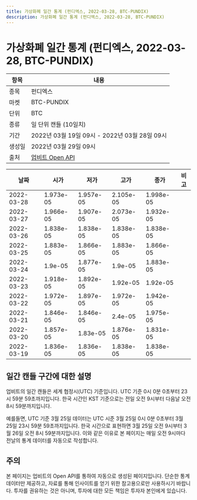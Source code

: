 ```yaml
---
title: 가상화폐 일간 통계 (펀디엑스, 2022-03-28, BTC-PUNDIX)
description: 가상화폐 일간 통계 (펀디엑스, 2022-03-28, BTC-PUNDIX)
---
```


가상화폐 일간 통계 (펀디엑스, 2022-03-28, BTC-PUNDIX)
===

|항목|내용|
|--|--|
|종목|펀디엑스|
|마켓|BTC-PUNDIX|
|단위|BTC|
|종류|일 단위 캔들 (10일치)|
|기간|2022년 03월 19일 09시 - 2022년 03월 28일 09시|
|생성일|2022년 03월 29일 09시|
|출처|[업비트 Open API](https://docs.upbit.com)|


|날짜|시가|저가|고가|종가|비고|
|--|--|--|--|--|--|
|2022-03-28|1.973e-05|1.957e-05|2.105e-05|1.998e-05|    |
|2022-03-27|1.966e-05|1.907e-05|2.073e-05|1.932e-05|    |
|2022-03-26|1.838e-05|1.838e-05|1.838e-05|1.838e-05|    |
|2022-03-25|1.883e-05|1.866e-05|1.883e-05|1.866e-05|    |
|2022-03-24|1.9e-05|1.877e-05|1.9e-05|1.883e-05|    |
|2022-03-23|1.918e-05|1.892e-05|1.92e-05|1.92e-05|    |
|2022-03-22|1.972e-05|1.897e-05|1.972e-05|1.942e-05|    |
|2022-03-21|1.846e-05|1.846e-05|2.4e-05|1.975e-05|    |
|2022-03-20|1.857e-05|1.83e-05|1.876e-05|1.831e-05|    |
|2022-03-19|1.836e-05|1.836e-05|1.838e-05|1.838e-05|    |


일간 캔들 구간에 대한 설명
---


업비트의 일간 캔들은 세계 협정시(UTC) 기준입니다. 
UTC 기준 0시 0분 0초부터 23시 59분 59초까지입니다. 
한국 시간인 KST 기준으로는 전일 오전 9시부터 다음날 오전 8시 59분까지입니다. 


예를들면, UTC 기준 3월 25일 데이터는 UTC 시준 3월 25일 0시 0분 0초부터 3월 25일 23시 59분 59초까지입니다. 
한국 시간으로 표현하면 3월 25일 오전 9시부터 3월 26일 오전 8시 59분까지입니다. 
이와 같은 이유로 본 페이지는 매일 오전 9시마다 전날의 통계 데이터를 자동으로 작성합니다. 


주의
---


본 페이지는 업비트의 Open API를 통하여 자동으로 생성된 페이지입니다. 
단순한 통계 데이터만 제공하고, 자료를 통해 인사이트를 얻기 위한 참고용으로만 사용하시기 바랍니다. 
투자를 권유하는 것은 아니며, 투자에 대한 모든 책임은 투자자 본인에게 있습니다. 
